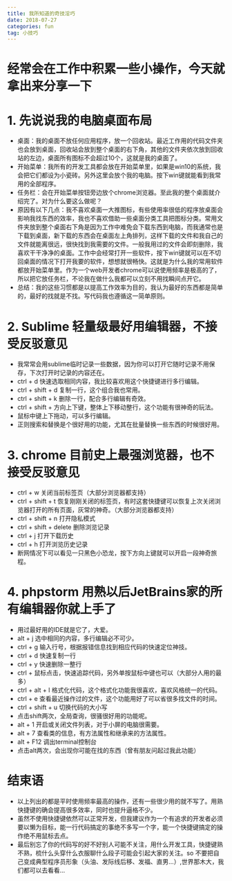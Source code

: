 ```yaml
---
title: 我所知道的奇技淫巧
date: 2018-07-27
categories: fun
tag: 小技巧
---
```


# 经常会在工作中积累一些小操作，今天就拿出来分享一下

# 1. 先说说我的电脑桌面布局

- 桌面：我的桌面不放任何应用程序，放一个回收站。最近工作用的代码文件夹也会放到桌面，回收站会放到整个桌面的右下角，其他的文件夹依次放到回收站的左边，桌面所有图标不会超过10个，这就是我的桌面了。
- 开始菜单：我所有的开发工具都会放在开始菜单里，如果是win10的系统，我会把它们都设为小瓷砖。另外这里会放个我的电脑。按下win键就能看到我常用的全部程序。
- 任务栏：会在开始菜单按钮旁边放个chrome浏览器。至此我的整个桌面就介绍完了。对为什么要这么做呢？
- 原因有以下几点：我不喜欢桌面一大推图标，有些使用率很低的程序放桌面会影响我找东西的效率，我也不喜欢借助一些桌面分类工具把图标分类。常用文件夹放到整个桌面右下角是因为工作中难免会下载东西到电脑，而我通常也是下载到桌面，新下载的东西会在桌面左上角排列，这样下载的文件和我自己的文件就能离很远，很快找到我需要的文件。一般我用过的文件会即刻删除，我喜欢干干净净的桌面。工作中会经常打开一些软件，按下win键就可以在不切回桌面的情况下打开我要的软件，想想就很畅快。这就是为什么我的常用软件都放开始菜单里。作为一个web开发者chrome可以说使用频率是极高的了，所以把它放任务栏，不论我在做什么我都可以立刻不用找瞬间点开它。
- 总结：我的这些习惯都是以提高工作效率为目的，我认为最好的东西都是简单的，最好的找就是不找。写代码我也遵循这一简单原则。


# 2. Sublime 轻量级最好用编辑器，不接受反驳意见

- 我常常会用sublime临时记录一些数据，因为你可以打开它随时记录不用保存，下次打开时记录的内容还在。
- ctrl + d 快速选取相同内容，我比较喜欢用这个快捷键进行多行编辑。
- ctrl + shift + d 复制一行，这个组合我也常用。
- ctrl + shift + k 删除一行，配合多行编辑有奇效。
- ctrl + shift + 方向上下键，整体上下移动整行，这个功能有很神奇的玩法。
- 鼠标中键上下拖动，可以多行编辑。
- 正则搜索和替换是个很好用的功能，尤其在批量替换一些东西的时候很好用。


# 3. chrome 目前史上最强浏览器，也不接受反驳意见

- ctrl + w 关闭当前标签页（大部分浏览器都支持）
- ctrl + shift + t 恢复刚刚关闭的标签页，有时这套快捷键可以恢复上次关闭浏览器打开的所有页面，灰常的神奇。（大部分浏览器都支持）
- ctrl + shift + n 打开隐私模式
- ctrl + shift + delete 删除浏览记录
- ctrl + j 打开下载历史
- ctrl + h 打开浏览历史记录
- 断网情况下可以看见一只黑色小恐龙，按下方向上键就可以开启一段神奇旅程。


# 4. phpstorm 用熟以后JetBrains家的所有编辑器你就上手了

- 用过最好用的IDE就是它了，大爱。
- alt + j 选中相同的内容，多行编辑必不可少。
- ctrl + g 输入行号，根据报错信息找到相应代码的快速定位神技。
- ctrl + d 快速复制一行
- ctrl + y 快速删除一整行
- ctrl + 鼠标点击，快速追踪代码，另外单按鼠标中键也可以（大部分人用的最多）
- ctrl + alt + l 格式化代码，这个格式化功能我很喜欢，喜欢风格统一的代码。
- ctrl + e 查看最近操作过的文件，这个功能用好了可以省很多找文件的时间。
- ctrl + shift + u 切换代码的大小写
- 点击shift两次，全局查询，很骚很好用的功能呢。
- alt + 1 开启或关闭文件列表，对于小屏的电脑很需要。
- alt + 7 查看类的信息，有方法属性和继承来的方法属性。
- alt + F12 调出terminal控制台
- 点击alt两次，会出现你可能在找的东西（曾有朋友问起过我此功能）


# 结束语
- 以上列出的都是平时使用频率最高的操作，还有一些很少用的就不写了。用熟快捷键的确会提高很多效率，同时也提升逼格不少。
- 虽然不使用快捷键依然可以正常开发，但我建议作为一个有追求的开发者必须要以懒为目标，能一行代码搞定的事绝不多写一个字，能一个快捷键搞定的操作绝不用鼠标去点。
- 最后别忘了你的代码写的好不好别人可能不关注，用什么开发工具，快捷键熟不熟，梳什么头穿什么衣服聊什么段子可能会引起大家的关注。so 不要把自己变成典型程序员形象（头油、发际线后移、发福、直男...）,世界那木大，我们都可以去看看...